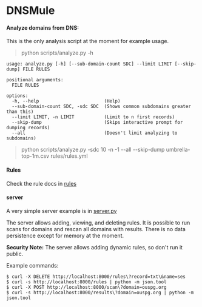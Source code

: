 # DNSMule

#### Analyze domains from DNS:

This is the only analysis script at the moment for example usage.

> python scripts/analyze.py -h

```
usage: analyze.py [-h] [--sub-domain-count SDC] --limit LIMIT [--skip-dump] FILE RULES

positional arguments:
  FILE RULES

options:
  -h, --help                        (Help)
  --sub-domain-count SDC, -sdc SDC  (Shows common subdomains greater than this)
  --limit LIMIT, -n LIMIT           (Limit to n first records)
  --skip-dump                       (Skips interactive prompt for dumping records)
  --all                             (Doesn't limit analyzing to subdomains)
```

> python scripts/analyze.py -sdc 10 -n -1 --all --skip-dump umbrella-top-1m.csv rules/rules.yml

#### Rules

Check the rule docs in [rules](rules)

#### server

A very simple server example is in [server,py](server/server.py)

The server allows adding, viewing, and deleting rules.
It is possible to run scans for domains and rescan all domains with results.
There is no data persistence except for memory at the moment.

__Security Note:__ The server allows adding dynamic rules, so don't run it public.

Example commands:

```shell
$ curl -X DELETE http://localhost:8000/rules\?record=txt\&name=ses
$ curl -s http://localhost:8000/rules | python -m json.tool
$ curl -X POST http://localhost:8000/scan\?domain=ouspg.org
$ curl -s http://localhost:8000/results\?domain=ouspg.org | python -m json.tool
```

